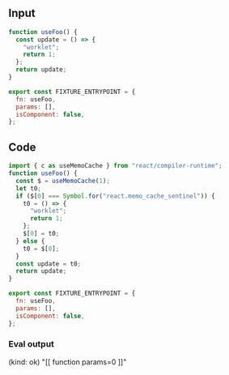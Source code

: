 
## Input

```javascript
function useFoo() {
  const update = () => {
    "worklet";
    return 1;
  };
  return update;
}

export const FIXTURE_ENTRYPOINT = {
  fn: useFoo,
  params: [],
  isComponent: false,
};

```

## Code

```javascript
import { c as useMemoCache } from "react/compiler-runtime";
function useFoo() {
  const $ = useMemoCache(1);
  let t0;
  if ($[0] === Symbol.for("react.memo_cache_sentinel")) {
    t0 = () => {
      "worklet";
      return 1;
    };
    $[0] = t0;
  } else {
    t0 = $[0];
  }
  const update = t0;
  return update;
}

export const FIXTURE_ENTRYPOINT = {
  fn: useFoo,
  params: [],
  isComponent: false,
};

```
      
### Eval output
(kind: ok) "[[ function params=0 ]]"